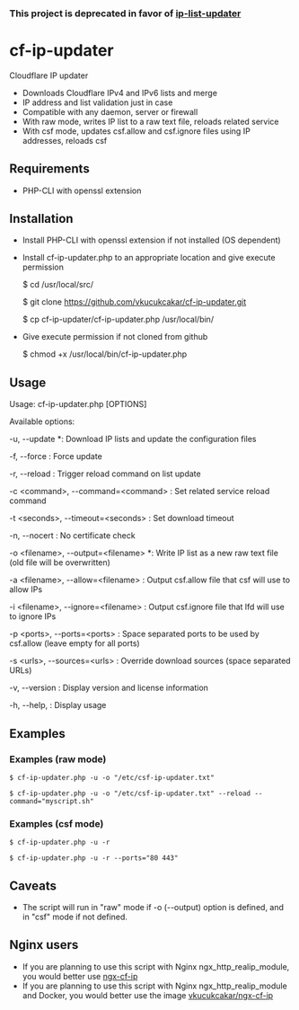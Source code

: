 ### This project is deprecated in favor of [ip-list-updater](https://github.com/vkucukcakar/ip-list-updater)

# cf-ip-updater

Cloudflare IP updater

* Downloads Cloudflare IPv4 and IPv6 lists and merge
* IP address and list validation just in case
* Compatible with any daemon, server or firewall
* With raw mode, writes IP list to a raw text file, reloads related service
* With csf mode, updates csf.allow and csf.ignore files using IP addresses, reloads csf


## Requirements

* PHP-CLI with openssl extension

## Installation

* Install PHP-CLI with openssl extension if not installed (OS dependent)

* Install cf-ip-updater.php to an appropriate location and give execute permission

	$ cd /usr/local/src/

	$ git clone https://github.com/vkucukcakar/cf-ip-updater.git

	$ cp cf-ip-updater/cf-ip-updater.php /usr/local/bin/

* Give execute permission if not cloned from github

	$ chmod +x /usr/local/bin/cf-ip-updater.php


## Usage

Usage: cf-ip-updater.php [OPTIONS]

Available options:

-u, --update                          *: Download IP lists and update the configuration files

-f, --force                            : Force update

-r, --reload                           : Trigger reload command on list update

-c \<command>, --command=\<command>    : Set related service reload command

-t \<seconds>, --timeout=\<seconds>    : Set download timeout

-n, --nocert                           : No certificate check

-o \<filename>, --output=\<filename>  *: Write IP list as a new raw text file (old file will be overwritten)

-a \<filename>, --allow=\<filename>    : Output csf.allow file that csf will use to allow IPs

-i \<filename>, --ignore=\<filename>   : Output csf.ignore file that lfd will use to ignore IPs

-p \<ports>, --ports=\<ports>          : Space separated ports to be used by csf.allow (leave empty for all ports)

-s \<urls>, --sources=\<urls>          : Override download sources (space separated URLs)

-v, --version                          : Display version and license information

-h, --help,                            : Display usage


## Examples

### Examples (raw mode)

	$ cf-ip-updater.php -u -o "/etc/csf-ip-updater.txt"

	$ cf-ip-updater.php -u -o "/etc/csf-ip-updater.txt" --reload --command="myscript.sh"


### Examples (csf mode)


	$ cf-ip-updater.php -u -r

	$ cf-ip-updater.php -u -r --ports="80 443"


## Caveats

* The script will run in "raw" mode if -o (--output) option is defined, and in "csf" mode if not defined.

## Nginx users

* If you are planning to use this script with Nginx ngx_http_realip_module, you would better use [ngx-cf-ip](https://github.com/vkucukcakar/ngx-cf-ip )
* If you are planning to use this script with Nginx ngx_http_realip_module and Docker, you would better use the image [vkucukcakar/ngx-cf-ip](https://hub.docker.com/r/vkucukcakar/ngx-cf-ip/ )
